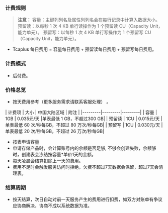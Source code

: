 ### 计费规则
> **注意：**
容量：主键列列名及属性列列名会在每行记录中计算入数据大小。
预留读：以每秒 1 次 4 KB 单行读操作为 1 个预留读 CU（Capacity Unit，能力单元）。
预留写：以每秒 1 次 4 KB 单行写操作为 1 个预留写 CU（Capacity Unit，能力单元）。

- Tcaplus 每日费用 = 容量每日费用 + 预留读每日费用 + 预留写每日费用。

### 计费模式
- 后付费。


### 价格总览
- 按天费用参考（更多服务需求请联系客服处理） 。

|  计费项 | 大小 | 中国大陆区域 | 附注  |
|---------|---------|---------|
| 容量 | 1GB | 0.035元/天 |单表最低 1 GB，不超过300 GB|
| 预留读 | 1CU | 0.015元/天 |单表最低 60 次/秒每GB，不超过 80 万次/秒每GB|
| 预留写 | 1CU | 0.030元/天 |单表最低 20 次/秒每GB，不超过 26 万次/秒每GB|

-  按表申请容量
 - 申请存储产品时，会计算账号内的余额是否足够, 不够会创建失败，余额够时，创建表会冻结按容量*单价1天的金额。
 - 每天凌晨会结算扣除上一天的费用。
 - 费用不足时会触发服务访问时拒绝，欠费不超过7天数据会保留，超过7天会清理表。

### 结算周期
- 按天结算，次日自动对前一天服务产生的费用进行扣费，如双方对账单有争议应协商解决，协商不成以系统数据为准。